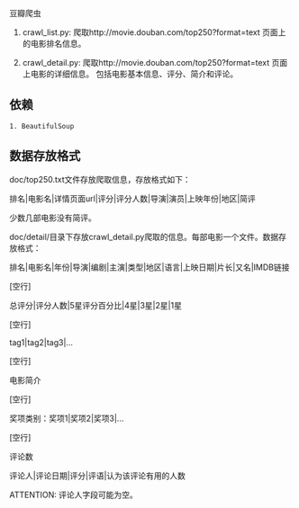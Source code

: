 豆瓣爬虫

1. crawl_list.py: 爬取http://movie.douban.com/top250?format=text 页面上的电影排名信息。

2. crawl_detail.py: 爬取http://movie.douban.com/top250?format=text 页面上电影的详细信息。
包括电影基本信息、评分、简介和评论。


## 依赖

    1. BeautifulSoup


## 数据存放格式

doc/top250.txt文件存放爬取信息，存放格式如下：

排名|电影名|详情页面url|评分|评分人数|导演|演员|上映年份|地区|简评

少数几部电影没有简评。

doc/detail/目录下存放crawl_detail.py爬取的信息。每部电影一个文件。数据存放格式：

排名|电影名|年份|导演|编剧|主演|类型|地区|语言|上映日期|片长|又名|IMDB链接

[空行]

总评分|评分人数|5星评分百分比|4星|3星|2星|1星

[空行]

tag1|tag2|tag3|...

[空行]

电影简介

[空行]

奖项类别：奖项1|奖项2|奖项3|...

[空行]

评论数

评论人|评论日期|评分|评语|认为该评论有用的人数

ATTENTION: 评论人字段可能为空。
